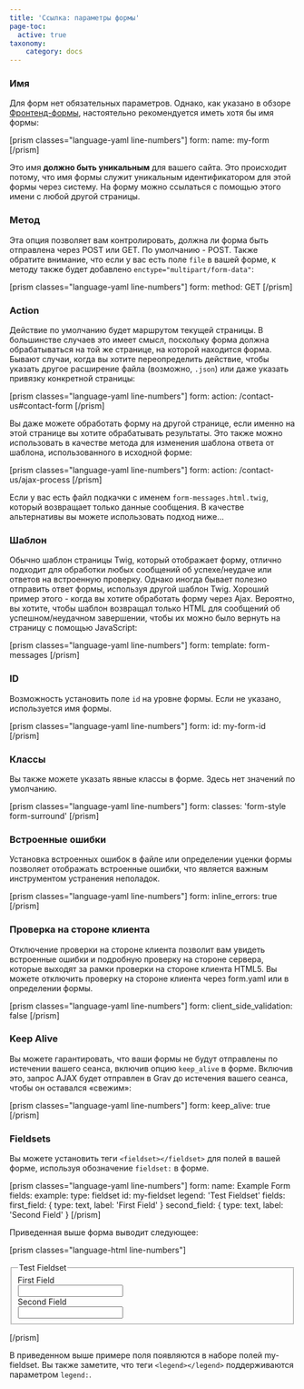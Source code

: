 ```yaml
---
title: 'Ссылка: параметры формы'
page-toc:
  active: true
taxonomy:
    category: docs
---
```



### Имя

Для форм нет обязательных параметров. Однако, как указано в обзоре [Фронтенд-формы](../../forms), настоятельно рекомендуется иметь хотя бы имя формы:

[prism classes="language-yaml line-numbers"]
form:
    name: my-form
[/prism]

Это имя **должно быть уникальным** для вашего сайта. Это происходит потому, что имя формы служит уникальным идентификатором для этой формы через систему. На форму можно ссылаться с помощью этого имени с любой другой страницы.

### Метод

Эта опция позволяет вам контролировать, должна ли форма быть отправлена ​​через POST или GET. По умолчанию - POST. Также обратите внимание, что если у вас есть поле `file` в вашей форме, к методу также будет добавлено `enctype="multipart/form-data"`:

[prism classes="language-yaml line-numbers"]
form:
    method: GET
[/prism]


### Action

Действие по умолчанию будет маршрутом текущей страницы. В большинстве случаев это имеет смысл, поскольку форма должна обрабатываться на той же странице, на которой находится форма. Бывают случаи, когда вы хотите переопределить действие, чтобы указать другое расширение файла (возможно, `.json`) или даже указать привязку конкретной страницы:

[prism classes="language-yaml line-numbers"]
form:
    action: /contact-us#contact-form
[/prism]

Вы даже можете обработать форму на другой странице, если именно на этой странице вы хотите обрабатывать результаты. Это также можно использовать в качестве метода для изменения шаблона ответа от шаблона, использованного в исходной форме:

[prism classes="language-yaml line-numbers"]
form:
    action: /contact-us/ajax-process
[/prism]

Если у вас есть файл подкачки с именем `form-messages.html.twig`, который возвращает только данные сообщения. В качестве альтернативы вы можете использовать подход ниже...

### Шаблон

Обычно шаблон страницы Twig, который отображает форму, отлично подходит для обработки любых сообщений об успехе/неудаче или ответов на встроенную проверку. Однако иногда бывает полезно отправить ответ формы, используя другой шаблон Twig. Хороший пример этого - когда вы хотите обработать форму через Ajax. Вероятно, вы хотите, чтобы шаблон возвращал только HTML для сообщений об успешном/неудачном завершении, чтобы их можно было вернуть на страницу с помощью JavaScript:

[prism classes="language-yaml line-numbers"]
form:
    template: form-messages
[/prism]

### ID

Возможность установить поле `id` на уровне формы. Если не указано, используется имя формы.

[prism classes="language-yaml line-numbers"]
form:
    id: my-form-id
[/prism]

### Классы

Вы также можете указать явные классы в форме. Здесь нет значений по умолчанию.

[prism classes="language-yaml line-numbers"]
form:
    classes: 'form-style form-surround'
[/prism]

### Встроенные ошибки

Установка встроенных ошибок в файле или определении уценки формы позволяет отображать встроенные ошибки, что является важным инструментом устранения неполадок.

[prism classes="language-yaml line-numbers"]
form:
    inline_errors: true
[/prism]

### Проверка на стороне клиента

Отключение проверки на стороне клиента позволит вам увидеть встроенные ошибки и подробную проверку на стороне сервера, которые выходят за рамки проверки на стороне клиента HTML5. Вы можете отключить проверку на стороне клиента через form.yaml или в определении формы.

[prism classes="language-yaml line-numbers"]
form:
    client_side_validation: false
[/prism]

### Keep Alive

Вы можете гарантировать, что ваши формы не будут отправлены по истечении вашего сеанса, включив опцию `keep_alive` в форме. Включив это, запрос AJAX будет отправлен в Grav до истечения вашего сеанса, чтобы он оставался «свежим»:

[prism classes="language-yaml line-numbers"]
form:
    keep_alive: true
[/prism]

### Fieldsets

Вы можете установить теги `<fieldset></fieldset>` для полей в вашей форме, используя обозначение `fieldset:` в форме.

[prism classes="language-yaml line-numbers"]
form:
    name: Example Form
    fields:
        example:
            type: fieldset
            id: my-fieldset
            legend: 'Test Fieldset'
            fields:
                first_field: { type: text, label: 'First Field' }
                second_field: { type: text, label: 'Second Field' }
[/prism]

Приведенная выше форма выводит следующее:

[prism classes="language-html line-numbers"]
<form action="/grav/example/forms" class="" id="my-example-form" method="post" name="Example Form">
  <fieldset id="my-fieldset">
    <legend>Test Fieldset</legend>
    <div class="form-group">
      <div class="form-label-wrapper">
        <label class="form-label">First Field</label>
      </div>
      <div class="form-data" data-grav-default="null" data-grav-disabled="true" data-grav-field="text">
        <div class="form-input-wrapper">
          <input class="form-input" name="data[first_field]" type="text" value="">
        </div>
      </div>
    </div>
    <div class="form-group">
      <div class="form-label-wrapper">
        <label class="form-label">Second Field</label>
      </div>
      <div class="form-data" data-grav-default="null" data-grav-disabled="true" data-grav-field="text">
        <div class="form-input-wrapper">
          <input class="form-input" name="data[second_field]" type="text" value="">
        </div>
      </div>
    </div>
  </fieldset>
</form>
[/prism]

В приведенном выше примере поля появляются в наборе полей my-fieldset. Вы также заметите, что теги `<legend></legend>` поддерживаются параметром `legend:`.
